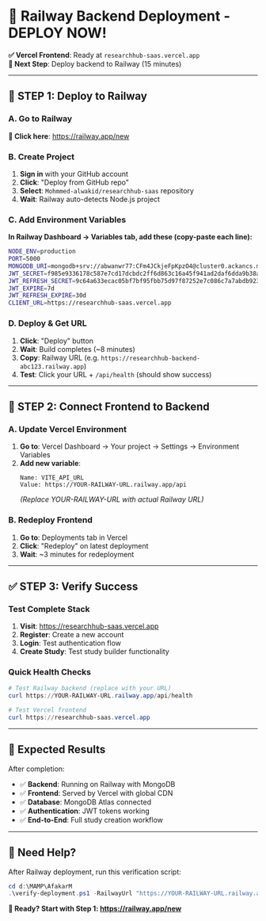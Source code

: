# 🚂 Railway Backend Deployment - DEPLOY NOW!

**✅ Vercel Frontend**: Ready at `researchhub-saas.vercel.app`  
**🎯 Next Step**: Deploy backend to Railway (15 minutes)

---

## 🚀 STEP 1: Deploy to Railway

### A. Go to Railway
**🔗 Click here**: https://railway.app/new

### B. Create Project
1. **Sign in** with your GitHub account
2. **Click**: "Deploy from GitHub repo"  
3. **Select**: `Mohmmed-alwakid/researchhub-saas` repository
4. **Wait**: Railway auto-detects Node.js project

### C. Add Environment Variables
**In Railway Dashboard → Variables tab, add these (copy-paste each line):**

```bash
NODE_ENV=production
PORT=5000
MONGODB_URI=mongodb+srv://abwanwr77:CFm4JCkjeFpKpzO4@cluster0.ackancs.mongodb.net/?retryWrites=true&w=majority&appName=Cluster0
JWT_SECRET=f985e9336178c587e7cd17dcbdc2ff6d863c16a45f941ad2daf6dda9b38a54ea5984515fba438420abade63aef243fe2090cd3a0aa19ce37a0f6c955ba11ef004
JWT_REFRESH_SECRET=9c64a633ecac05bf7bf95fbb75d97f87252e7c086c7a7abdb9231fb30362adecf599d5307861c380749166beb221a0e71182a4fa93e0a429513370980d43c79e03
JWT_EXPIRE=7d
JWT_REFRESH_EXPIRE=30d
CLIENT_URL=https://researchhub-saas.vercel.app
```

### D. Deploy & Get URL
1. **Click**: "Deploy" button
2. **Wait**: Build completes (~8 minutes)
3. **Copy**: Railway URL (e.g. `https://researchhub-backend-abc123.railway.app`)
4. **Test**: Click your URL + `/api/health` (should show success)

---

## 🔗 STEP 2: Connect Frontend to Backend

### A. Update Vercel Environment
1. **Go to**: Vercel Dashboard → Your project → Settings → Environment Variables
2. **Add new variable**:
   ```
   Name: VITE_API_URL
   Value: https://YOUR-RAILWAY-URL.railway.app/api
   ```
   *(Replace YOUR-RAILWAY-URL with actual Railway URL)*

### B. Redeploy Frontend
1. **Go to**: Deployments tab in Vercel
2. **Click**: "Redeploy" on latest deployment
3. **Wait**: ~3 minutes for redeployment

---

## ✅ STEP 3: Verify Success

### Test Complete Stack
1. **Visit**: https://researchhub-saas.vercel.app
2. **Register**: Create a new account
3. **Login**: Test authentication flow
4. **Create Study**: Test study builder functionality

### Quick Health Checks
```powershell
# Test Railway backend (replace with your URL)
curl https://YOUR-RAILWAY-URL.railway.app/api/health

# Test Vercel frontend  
curl https://researchhub-saas.vercel.app
```

---

## 🎯 Expected Results

After completion:
- ✅ **Backend**: Running on Railway with MongoDB
- ✅ **Frontend**: Served by Vercel with global CDN
- ✅ **Database**: MongoDB Atlas connected
- ✅ **Authentication**: JWT tokens working
- ✅ **End-to-End**: Full study creation workflow

---

## 🚨 Need Help?

After Railway deployment, run this verification script:
```powershell
cd d:\MAMP\AfakarM
.\verify-deployment.ps1 -RailwayUrl "https://YOUR-RAILWAY-URL.railway.app"
```

**🚀 Ready? Start with Step 1: https://railway.app/new**
